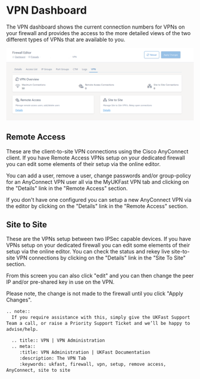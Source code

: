 # VPN Dashboard

The VPN dashboard shows the current connection numbers for VPNs on your firewall and provides the access to the more detailed views of the two different types of VPNs that are available to you.

![VPN Dashboard](files/editor2_vpn_dashboard.PNG)

## Remote Access

These are the client-to-site VPN connections using the Cisco AnyConnect client.  If you have Remote Access VPNs setup on your dedicated firewall you can edit some elements of their setup via the online editor.  

You can add a user, remove a user, change passwords and/or group-policy for an AnyConnect VPN user all via the MyUKFast VPN tab and clicking on the "Details" link in the "Remote Access" section.  

If you don't have one configured you can setup a new AnyConnect VPN via the editor by clicking on the "Details" link in the "Remote Access" section.

## Site to Site

These are the VPNs setup between two IPSec capable devices. If you have VPNs setup on your dedicated firewall you can edit some elements of their setup via the online editor.  You can check the status and rekey live site-to-site VPN connections by clicking on the "Details" link in the "Site To Site" section.  

From this screen you can also click "edit" and you can then change the peer IP and/or pre-shared key in use on the VPN.

Please note, the change is not made to the firewall until you click "Apply Changes".

```eval_rst
.. note::  
  If you require assistance with this, simply give the UKFast Support Team a call, or raise a Priority Support Ticket and we’ll be happy to advise/help.
```

```eval_rst
  .. title:: VPN | VPN Administration
  .. meta::
     :title: VPN Administration | UKFast Documentation
     :description: The VPN Tab
     :keywords: ukfast, firewall, vpn, setup, remove access, AnyConnect, site to site
```
